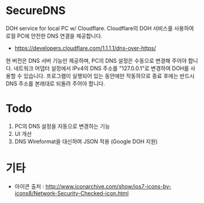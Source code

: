 # SecureDNS
DOH service for local PC w/ Cloudflare.
Cloudflare의 DOH 서비스를 사용하여 로컬 PC에 안전한 DNS 연결을 제공합니다.

 * https://developers.cloudflare.com/1.1.1.1/dns-over-https/

현 버전은 DNS 서버 기능만 제공하며, PC의 DNS 설정은 수동으로 변경해 주어야 합니다.
네트워크 어댑터 설정에서 IPv4의 DNS 주소를 "127.0.0.1"로 변경하여 DOH를 사용할 수 있습니다.
프로그램이 실행되어 있는 동안에만 작동하므로 종료 후에는 반드시 DNS 주소를 본래대로 되돌려 주어야 합니다.

# Todo
 1. PC의 DNS 설정을 자동으로 변경하는 기능
 1. UI 개선
 1. DNS Wireformat을 대신하여 JSON 적용 (Google DOH 지원)

# 기타
 * 아이콘 출처 : http://www.iconarchive.com/show/ios7-icons-by-icons8/Network-Security-Checked-icon.html
